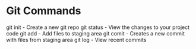 # Git Commands

git init - Create a new git repo
git status - View the changes to your project code
git add - Add files to staging area
git comit - Creates a new commit with files from staging area
git log - View recent commits